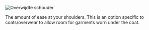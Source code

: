 ![Overwijdte schouder](./shoulderease.svg)

The amount of ease at your shoulders. This is an option specific to coats/overwear to allow room for garments worn under the coat.
